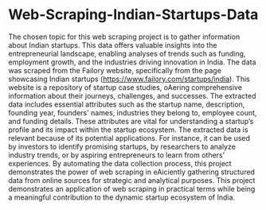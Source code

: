 # Web-Scraping-Indian-Startups-Data
The chosen topic for this web scraping project is to gather information about Indian 
startups. This data offers valuable insights into the entrepreneurial landscape, enabling 
analyses of trends such as funding, employment growth, and the industries driving 
innovation in India. 
The data was scraped from the Failory website, specifically from the page showcasing 
Indian startups (https://www.failory.com/startups/india). This website is a repository of 
startup case studies, oAering comprehensive information about their journeys, 
challenges, and successes. 
The extracted data includes essential attributes such as the startup name, description, 
founding year, founders' names, industries they belong to, employee count, and funding 
details. These attributes are vital for understanding a startup’s profile and its impact 
within the startup ecosystem. 
The extracted data is relevant because of its potential applications. For instance, it can be 
used by investors to identify promising startups, by researchers to analyze industry trends, 
or by aspiring entrepreneurs to learn from others’ experiences. By automating the data 
collection process, this project demonstrates the power of web scraping in eAiciently 
gathering structured data from online sources for strategic and analytical purposes. 
This project demonstrates an application of web scraping in practical terms while being a 
meaningful contribution to the dynamic startup ecosystem of India.

